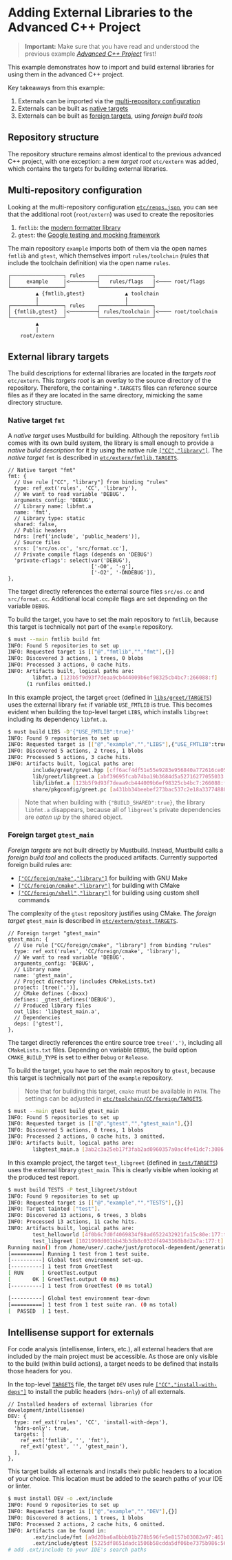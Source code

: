 # Adding External Libraries to the Advanced C++ Project

> **Important:** Make sure that you have read and understood the previous
> example [*Advanced C++ Project*](../3_cpp_adv/README.md) first!

This example demonstrates how to import and build external libraries for using
them in the advanced C++ project.

Key takeaways from this example:

1. Externals can be imported via the [multi-repository
   configuration](#multi-repository-configuration)
2. Externals can be built as [native targets](#native-target-fmt)
3. Externals can be built as [foreign targets](#foreign-target-gtest_main),
   using *foreign build tools*

## Repository structure

The repository structure remains almost identical to the previous advanced C++
project, with one exception: a new *target root* `etc/extern` was added, which
contains the targets for building external libraries.

## Multi-repository configuration

Looking at the multi-repository configuration
[`etc/repos.json`](./etc/repos.json), you can see that the additional root
(`root/extern`) was used to create the repositories

1. `fmtlib`: the [modern formatter library](https://github.com/fmtlib/fmt)
2. `gtest`: the [Google testing and mocking
   framework](https://github.com/google/googletest)

The main repository `example` imports both of them via the open names `fmtlib`
and `gtest`, which themselves import `rules/toolchain` (rules that include the
toolchain definition) via the open name `rules`.

    ┌─────────────────┐ rules    ┌─────────────────┐
    │     example     |<─────────┤   rules/flags   |<──── root/flags
    └─────────────────┘          └─────────────────┘
             ▲ {fmtlib,gtest}             ▲ toolchain
             |                            |
    ┌────────┴────────┐ rules    ┌────────┴────────┐
    │ {fmtlib,gtest}  |<─────────┤ rules/toolchain |<──── root/toolchain
    └─────────────────┘          └─────────────────┘
             ▲
             |
        root/extern

## External library targets

The build descriptions for external libraries are located in the *targets root*
`etc/extern`. This *targets root* is an overlay to the source directory of the
repository. Therefore, the containing `*.TARGETS` files can reference source
files as if they are located in the same directory, mimicking the same directory
structure.

### Native target `fmt`

A *native target* uses Mustbuild for building. Although the repository `fmtlib`
comes with its own build system, the library is small enough to provide a
*native build description* for it by using the native rule
[`["CC","library"]`](https://github.com/just-buildsystem/rules-cc#rule-cc-library).
The *native target* `fmt` is described in
[`etc/extern/fmtlib.TARGETS`](./etc/extern/fmtlib.TARGETS).

```jsonnet
// Native target "fmt"
fmt: {
  // Use rule ["CC", "library"] from binding "rules"
  type: ref_ext('rules', 'CC', 'library'),
  // We want to read variable 'DEBUG'.
  arguments_config: 'DEBUG',
  // Library name: libfmt.a
  name: 'fmt',
  // Library type: static
  shared: false,
  // Public headers
  hdrs: [ref('include', 'public_headers')],
  // Source files
  srcs: ['src/os.cc', 'src/format.cc'],
  // Private compile flags (depends on 'DEBUG')
  'private-cflags': select(var('DEBUG'),
                           ['-O0', '-g'],
                           ['-O2', '-DNDEBUG']),
},
```

The target directly references the external source files `src/os.cc` and
`src/format.cc`. Additional local compile flags are set depending on the
variable `DEBUG`.

To build the target, you have to set the main repository to `fmtlib`, because
this target is technically not part of the `example` repository.

```sh
$ must --main fmtlib build fmt
INFO: Found 5 repositories to set up
INFO: Requested target is [["@","fmtlib","","fmt"],{}]
INFO: Discovered 3 actions, 1 trees, 0 blobs
INFO: Processed 3 actions, 0 cache hits.
INFO: Artifacts built, logical paths are:
        libfmt.a [123b5f9d93f7deaa9cb444009b6ef98325cb4bc7:266088:f]
      (1 runfiles omitted.)
```

In this example project, the target `greet` (defined in 
[`libs/greet/TARGETS`](./libs/greet/TARGETS)) uses the external library `fmt` if
variable `USE_FMTLIB` is true. This becomes evident when building the top-level
target `LIBS`, which installs `libgreet` including its dependency `libfmt.a`.

```sh
$ must build LIBS -D'{"USE_FMTLIB":true}'
INFO: Found 9 repositories to set up
INFO: Requested target is [["@","example","","LIBS"],{"USE_FMTLIB":true}]
INFO: Discovered 5 actions, 2 trees, 1 blobs
INFO: Processed 5 actions, 3 cache hits.
INFO: Artifacts built, logical paths are:
        include/greet/greet.hpp [cff6acf4df51e55e9283e956840a772616ce05d8:133:f]
        lib/greet/libgreet.a [abf39695fcab74ba19b3684d5a52716277055033:2104:f]
        lib/libfmt.a [123b5f9d93f7deaa9cb444009b6ef98325cb4bc7:266088:f]
        share/pkgconfig/greet.pc [a431bb34beebef273bac537c2e18a3377488842a:234:f]
```

> Note that when building with `{"BUILD_SHARED":true}`, the library `libfmt.a`
> disappears, because all of `libgreet`'s private dependencies are *eaten up*
> by the shared object.

### Foreign target `gtest_main`

*Foreign targets* are not built directly by Mustbuild. Instead, Mustbuild calls
a *foreign build tool* and collects the produced
artifacts. Currently supported foreign build rules are:

- [`["CC/foreign/make","library"]`](https://github.com/just-buildsystem/rules-cc#rule-ccforeignmake-library) for building with GNU Make
- [`["CC/foreign/cmake","library"]`](https://github.com/just-buildsystem/rules-cc#rule-ccforeigncmake-library) for building with CMake
- [`["CC/foreign/shell","library"]`](https://github.com/just-buildsystem/rules-cc#rule-ccforeignshell-library) for building using custom shell commands

The complexity of the `gtest` repository justifies using CMake. The *foreign
target* `gtest_main` is described in
[`etc/extern/gtest.TARGETS`](./etc/extern/gtest.TARGETS).


```jsonnet
// Foreign target "gtest_main"
gtest_main: {
  // Use rule ["CC/foreign/cmake", "library"] from binding "rules"
  type: ref_ext('rules', 'CC/foreign/cmake', 'library'),
  // We want to read variable 'DEBUG'.
  arguments_config: 'DEBUG',
  // Library name
  name: 'gtest_main',
  // Project directory (includes CMakeLists.txt)
  project: [tree('.')],
  // CMake defines (-Dxxx)
  defines: _gtest_defines('DEBUG'),
  // Produced library files
  out_libs: 'libgtest_main.a',
  // Dependencies
  deps: ['gtest'],
},
```

The target directly references the entire source tree `tree('.')`, including all
`CMakeLists.txt` files. Depending on variable `DEBUG`, the build option
`CMAKE_BUILD_TYPE` is set to either `Debug` or `Release`.

To build the target, you have to set the main repository to `gtest`, because
this target is technically not part of the `example` repository.

> Note that for building this target, `cmake` must be available in `PATH`. The
> settings can be adjusted in
> [`etc/toolchain/CC/foreign/TARGETS`](./etc/toolchain/CC/foreign/TARGETS).

```sh
$ must --main gtest build gtest_main
INFO: Found 5 repositories to set up
INFO: Requested target is [["@","gtest","","gtest_main"],{}]
INFO: Discovered 5 actions, 0 trees, 1 blobs
INFO: Processed 2 actions, 0 cache hits, 3 omitted.
INFO: Artifacts built, logical paths are:
        libgtest_main.a [3ab2c3a25eb17f3fab2ad0960357a0ac4fe41dc7:3086:f]
```

In this example project, the target `test_libgreet` (defined in
[`test/TARGETS`](./test/TARGETS)) uses the external library `gtest_main`. This
is clearly visible when looking at the produced test report.

```sh
$ must build TESTS -P test_libgreet/stdout
INFO: Found 9 repositories to set up
INFO: Requested target is [["@","example","","TESTS"],{}]
INFO: Target tainted ["test"].
INFO: Discovered 13 actions, 6 trees, 3 blobs
INFO: Processed 13 actions, 11 cache hits.
INFO: Artifacts built, logical paths are:
        test_helloworld [4f0b6c7d0f4069834f98ad6522432921fa15c80e:177:t]
        test_libgreet [1021990d001bb43b3db8c032df4943160b8d2a7a:177:t]
Running main() from /home/user/.cache/just/protocol-dependent/generation-0/exec_root/a5484da2d0ea457cdfc01ea0b45ee4464cdc20fe.6404-127520892503616/build_root/source/googletest/src/gtest_main.cc
[==========] Running 1 test from 1 test suite.
[----------] Global test environment set-up.
[----------] 1 test from GreetTest
[ RUN      ] GreetTest.output
[       OK ] GreetTest.output (0 ms)
[----------] 1 test from GreetTest (0 ms total)

[----------] Global test environment tear-down
[==========] 1 test from 1 test suite ran. (0 ms total)
[  PASSED  ] 1 test.
```

## Intellisense support for externals

For code analysis (intellisense, linters, etc.), all external headers that are
included by the main project must be accessible. As those are only visible to
the build (within build actions), a target needs to be defined that installs
those headers for you.

In the top-level [`TARGETS`](./TARGETS) file, the target `DEV` uses rule
[`["CC","install-with-deps"]`](https://github.com/just-buildsystem/rules-cc#rule-cc-install-with-deps)
to install the public headers (`hdrs-only`) of all externals.

```jsonnet
// Installed headers of external libraries (for development/intellisense)
DEV: {
  type: ref_ext('rules', 'CC', 'install-with-deps'),
  'hdrs-only': true,
  targets: [
    ref_ext('fmtlib', '', 'fmt'),
    ref_ext('gtest', '', 'gtest_main'),
  ],
},
```

This target builds all externals and installs their public headers to a location
of your choice. This location must be added to the search paths of your IDE or
linter.

```sh
$ must install DEV -o .ext/include
INFO: Found 9 repositories to set up
INFO: Requested target is [["@","example","","DEV"],{}]
INFO: Discovered 8 actions, 1 trees, 1 blobs
INFO: Processed 2 actions, 2 cache hits, 6 omitted.
INFO: Artifacts can be found in:
        .ext/include/fmt [a9d20ba6a8bbb01b278b596fe5e8157b03082a97:461:t]
        .ext/include/gtest [5225df8651dadc1506b58cdda5df06be7375b986:560:t]
# add .ext/include to your IDE's search paths
```
